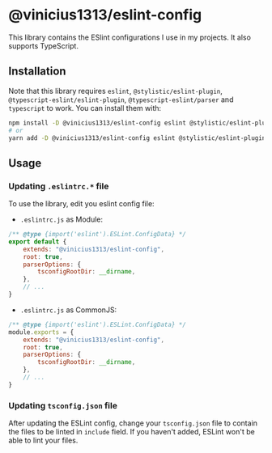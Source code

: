 # @vinicius1313/eslint-config

This library contains the ESlint configurations I use in my projects.
It also supports TypeScript.

## Installation

Note that this library requires `eslint`, `@stylistic/eslint-plugin`,
`@typescript-eslint/eslint-plugin`, `@typescript-eslint/parser` and
`typescript` to work. You can install them with:

```sh
npm install -D @vinicius1313/eslint-config eslint @stylistic/eslint-plugin @typescript-eslint/eslint-plugin @typescript-eslint/parser typescript
# or
yarn add -D @vinicius1313/eslint-config eslint @stylistic/eslint-plugin @typescript-eslint/eslint-plugin @typescript-eslint/parser typescript
```

## Usage

### Updating `.eslintrc.*` file

To use the library, edit you eslint config file:

- `.eslintrc.js` as Module:

```js
/** @type {import('eslint').ESLint.ConfigData} */
export default {
    extends: "@vinicius1313/eslint-config",
    root: true,
    parserOptions: {
        tsconfigRootDir: __dirname,
    },
    // ...
}
```

- `.eslintrc.js` as CommonJS:

```js
/** @type {import('eslint').ESLint.ConfigData} */
module.exports = {
    extends: "@vinicius1313/eslint-config",
    root: true,
    parserOptions: {
        tsconfigRootDir: __dirname,
    },
    // ...
}
```

### Updating `tsconfig.json` file

After updating the ESLint config, change your `tsconfig.json` file to contain the files
to be linted in `include` field. If you haven't added, ESLint won't be able to lint your
files.
